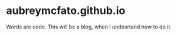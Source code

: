 aubreymcfato.github.io
======================

Words are code.
This will be a blog, when I undesrtand how to do it. 